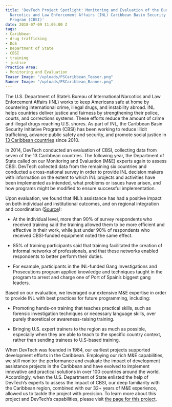```yaml
---
title: 'DevTech Project Spotlight: Monitoring and Evaluation of the Bureau of International
  Narcotics and Law Enforcement Affairs (INL) Caribbean Basin Security Initiative
  Program (CBSI)'
date: 2018-07-09 11:05:00 Z
tags:
- Caribbean
- drug trafficking
- DoS
- Department of State
- CBSI
- training
- justice
Practice Area:
- Monitoring and Evaluation
Teaser Image: "/uploads/PSCaribbean_Teaser.png"
Banner Image: "/uploads/PSCaribbean_Banner.png"
---
```


The U.S. Department of State’s Bureau of International Narcotics and Law Enforcement Affairs (INL) works to keep Americans safe at home by countering international crime, illegal drugs, and instability abroad. INL helps countries deliver justice and fairness by strengthening their police, courts, and corrections systems. These efforts reduce the amount of crime and illegal drugs reaching U.S. shores. As part of INL, the Caribbean Basin Security Initiative Program (CBSI) has been working to reduce illicit trafficking, advance public safety and security, and promote social justice in [13 Caribbean countries](https://www.state.gov/p/wha/rt/cbsi/) since 2010.

In 2014, DevTech conducted an evaluation of CBSI, collecting data from seven of the 13 Caribbean countries. The following year, the Department of State called on our Monitoring and Evaluation (M&E) experts again to assess CBSI. DevTech collected data from the remaining six countries and conducted a cross-national survey in order to provide INL decision makers with information on the extent to which INL projects and activities have been implemented as intended, what problems or issues have arisen, and how programs might be modified to ensure successful implementation. 

Upon evaluation, we found that INL’s assistance has had a positive impact on both individual and institutional outcomes, and on regional integration and coordination ([Source](https://www.state.gov/f/evaluations/all/269679.htm)): 

* At the individual level, more than 90% of survey respondents who received training said the training allowed them to be more efficient and effective in their work, while just under 90% of respondents who received CBSI-funded equipment noted the same effect.

* 85% of training participants said that training facilitated the creation of informal networks of professionals, and that these networks enabled respondents to better perform their duties.

* For example, participants in the INL-funded Gang Investigations and Prosecutions program applied knowledge and techniques taught in the program to arrest and charge one of Port of Spain’s biggest gang leaders.

Based on our evaluation, we leveraged our extensive M&E expertise in order to provide INL with best practices for future programming, including:

* Promoting hands-on training that teaches practical skills, such as forensic investigation techniques or necessary language skills, over purely theoretical or awareness-raising training.

* Bringing U.S. expert trainers to the region as much as possible, especially when they are able to teach to the specific country context, rather than sending trainees to U.S-based training.

When DevTech was founded in 1984, our earliest projects supported development efforts in the Caribbean. Employing our rich M&E capabilities, we still monitor the performance and evaluate the impact of development assistance projects in the Caribbean and have evolved to implement innovative and practical solutions in over 100 countries around the world. Accordingly, when the U.S. Department of State enlisted the help of DevTech’s experts to assess the impact of CBSI, our deep familiarity with the Caribbean region, combined with our 32+ years of M&E experience, allowed us to tackle the project with precision. To learn more about this project and DevTech’s capabilities, please visit [the page for this project](https://devtechsys.com/projects/Monitoring-and-Evaluation-of-INL-CBSI/).  

